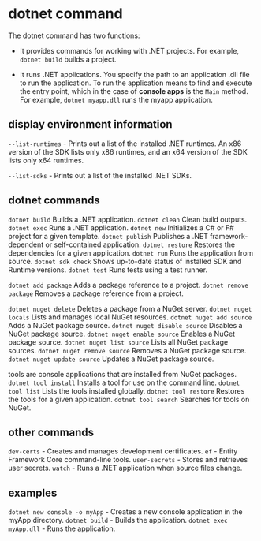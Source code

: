 # dotnet command

The dotnet command has two functions:

- It provides commands for working with .NET projects.
For example, `dotnet build` builds a project.

- It runs .NET applications.
You specify the path to an application .dll file to run the application. To run the application means to find and execute the entry point, which in the case of **console apps** is the `Main` method. For example, `dotnet myapp.dll` runs the myapp application. 

## display environment information

`--list-runtimes` - Prints out a list of the installed .NET runtimes. An x86 version of the SDK lists only x86 runtimes, and an x64 version of the SDK lists only x64 runtimes.

`--list-sdks` - Prints out a list of the installed .NET SDKs.

## dotnet commands

`dotnet build`  Builds a .NET application.
`dotnet clean`  Clean build outputs.
`dotnet exec`   Runs a .NET application.
`dotnet new`    Initializes a C# or F# project for a given template.
`dotnet publish` Publishes a .NET framework-dependent or self-contained application.
`dotnet restore` Restores the dependencies for a given application.
`dotnet run` Runs the application from source.
`dotnet sdk check` Shows up-to-date status of installed SDK and Runtime versions.
`dotnet test` Runs tests using a test runner.

`dotnet add package` Adds a package reference to a project.
`dotnet remove package` Removes a package reference from a project.

`dotnet nuget delete` Deletes a package from a NuGet server.
`dotnet nuget locals` Lists and manages local NuGet resources.
`dotnet nuget add source` Adds a NuGet package source.
`dotnet nuget disable source` Disables a NuGet package source.
`dotnet nuget enable source` Enables a NuGet package source.
`dotnet nuget list source` Lists all NuGet package sources.
`dotnet nuget remove source` Removes a NuGet package source.
`dotnet nuget update source` Updates a NuGet package source.

tools are console applications that are installed from NuGet packages.
`dotnet tool install` Installs a tool for use on the command line.
`dotnet tool list` Lists the tools installed globally.
`dotnet tool restore` Restores the tools for a given application.
`dotnet tool search` Searches for tools on NuGet.

## other commands

`dev-certs` - Creates and manages development certificates.
`ef` - Entity Framework Core command-line tools.
`user-secrets` - Stores and retrieves user secrets.
`watch` - Runs a .NET application when source files change.

## examples

`dotnet new console -o myApp` - Creates a new console application in the myApp directory.
`dotnet build` - Builds the application.
`dotnet exec myApp.dll` - Runs the application.

